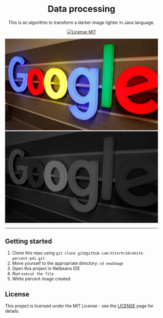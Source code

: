 <h1 align="center">
Data processing
</h1>

<p align="center">This is an algorithm to transform a darker image lighter in Java language.</p>

<p align="center">
  <a href="https://opensource.org/licenses/MIT">
    <img src="https://img.shields.io/badge/License-MIT-blue.svg" alt="License MIT">
  </a>
</p>

<div>
  <img src="google.jpg" alt="Google">
  <img src="whitePercent.jpg" alt="Google percent">
</div>

<hr />

## Getting started

1. Clone this repo using `git clone git@github.com:Vitorhr10/white-percent-pdi.git`
2. Move yourself to the appropriate directory: `cd newImage`
3. Open this project in Netbeans IDE
4. Run `execut the file`
5. White percent image created

## License

This project is licensed under the MIT License - see the [LICENSE](https://opensource.org/licenses/MIT) page for details.